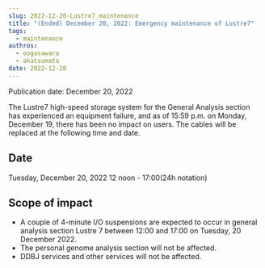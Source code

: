```yaml
---
slug: 2022-12-20-Lustre7_maintenance
title: "(Ended) December 20, 2022: Emergency maintenance of Lustre7"
tags:
  - maintenance
authros:
  - oogasawara
  - akatsumata
date: 2022-12-20
---
```


Publication date: December 20, 2022


The Lustre7 high-speed storage system for the General Analysis section has experienced an equipment failure, and as of 15:59 p.m. on Monday, December 19, there has been no impact on users. The cables will be replaced at the following time and date.

## Date

Tuesday, December 20, 2022 12 noon - 17:00(24h notation)


## Scope of impact

- A couple of 4-minute I/O suspensions are expected to occur in general analysis section Lustre 7 between 12:00 and 17:00 on Tuesday, 20 December 2022.
- The personal genome analysis section will not be affected.
- DDBJ services and other services will not be affected.
